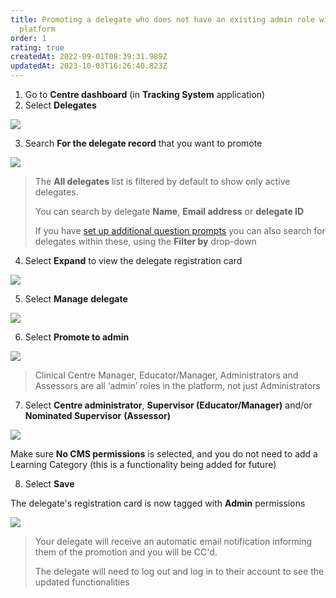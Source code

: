 ```yaml
---
title: Promoting a delegate who does not have an existing admin role within the
  platform
order: 1
rating: true
createdAt: 2022-09-01T08:39:31.989Z
updatedAt: 2023-10-03T16:26:40.823Z
---
```

1. Go to **Centre dashboard** (in **Tracking System** application) 
2. Select **Delegates**

![](/img/registering-delegates-1.png)

3. Search **For the delegate record** that you want to promote

![](/img/cm-ca_delegate-filters.png)



> The **All delegates** list is filtered by default to show only active delegates.  
>
> You can search by delegate **Name**, **Email address** or **delegate ID**
>
> If you have [set up additional question prompts](../centre-management/managing-registration-prompts) you can also search for delegates within these, using the **Filter by** drop-down

4. Select **Expand** to view the delegate registration card

![](/img/cm-ca_expand-delegate-registration-card.png)

5. Select **Manage** **delegate**

![](/img/cm-ca_delegate-registration-card_without-admin-permissions_manage-delegate-button.png)

6. Select **Promote to admin**

![](/img/cm-ca_delegate-registration-card_manage_promote-to-admin.png)

> Clinical Centre Manager, Educator/Manager, Administrators and Assessors are all ‘admin’ roles in the platform, not just Administrators

7. Select **Centre administrator**, **Supervisor (Educator/Manager)** and/or **Nominated Supervisor** **(Assessor)**

![](/img/cm-ca_promote-delegate_with-cm.png)

Make sure **No CMS permissions** is selected, and you do not need to add a Learning Category (this is a functionality being added for future)

8. Select **Save**

The delegate's registration card is now tagged with **Admin** permissions 

![](/img/cm-ca_delegate-registration-card_with-admin-permissions_tag.png)

> Your delegate will receive an automatic email notification informing them of the promotion and you will be CC'd.
>
> The delegate will need to log out and log in to their account to see the updated functionalities